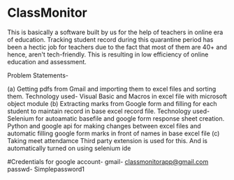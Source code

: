 # ClassMonitor
This is basically a software built by us for the help of teachers in online era of education. Tracking student record during this quarantine period has been a hectic job for teachers due to the fact that most of them are 40+ and hence, aren't tech-friendly. This is resulting in low efficiency of online education and assessment. 

 Problem Statements-
 
(a) Getting pdfs from Gmail and importing them to excel files and sorting them.
           Technology used- Visual Basic and Macros in excel file with microsoft object module
(b) Extracting marks from Google form and filling for each student to maintain record in base excel record file.
           Technology used- Selenium for autoamatic basefile and google form response sheet creation. Python and google api for making changes between excel files and automatic filling google form marks in front of names in base excel file
(c) Taking meet attendamce 
            Third party extension is used for this. And is automatically turned on using selenium ide
                

#Credentials for google account-
gmail- classmonitorapp@gmail.com
passwd- Simplepassword1






